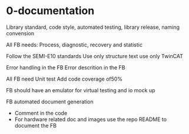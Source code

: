 # 0-documentation
Library standard, code style, automated testing, library release, naming convension 

All FB needs: Process, diagnostic, recovery and statistic

Follow the SEMI-E10 standards
Use only structure text
use only TwinCAT

Error handling in the FB
Error descrition in the FB

All FB need Unit test
Add code coverage of50%

FB should have an emulator for virtual testing and io mock up

FB automated document generation
- Comment in the code 
- For hardware related doc and images use the repo README to document the FB

